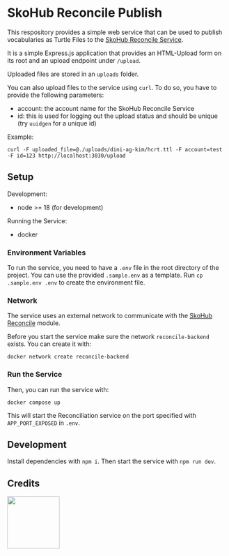 # SkoHub Reconcile Publish

This respository provides a simple web service that can be used to publish vocabularies as Turtle Files to the [SkoHub Reconcile Service](https://github.com/skohub-io/skohub-reconcile).

It is a simple Express.js application that provides an HTML-Upload form on its root and an upload endpoint under `/upload`.

Uploaded files are stored in an `uploads` folder.

You can also upload files to the service using `curl`.
To do so, you have to provide the following parameters:

- account: the account name for the SkoHub Reconcile Service
- id: this is used for logging out the upload status and should be unique (try `uuidgen` for a unique id)

Example:

    curl -F uploaded_file=@./uploads/dini-ag-kim/hcrt.ttl -F account=test -F id=123 http://localhost:3030/upload

## Setup

Development:
  - node >= 18 (for development)

Running the Service:
- docker

### Environment Variables

To run the service, you need to have a `.env` file in the root directory of the project.
You can use the provided `.sample.env` as a template.
Run `cp .sample.env .env` to create the environment file.

### Network

The service uses an external network to communicate with the [SkoHub Reconcile](https://github.com/skohub-io/skohub-reconcile) module.

Before you start the service make sure the network `reconcile-backend` exists.
You can create it with:

    docker network create reconcile-backend

### Run the Service


Then, you can run the service with:

    docker compose up

This will start the Reconciliation service on the port specified with `APP_PORT_EXPOSED` in `.env`. 

## Development

Install dependencies with `npm i`.
Then start the service with `npm run dev`.

## Credits

<a target="_blank" href="https://www.hbz-nrw.de"><img src="https://raw.githubusercontent.com/skohub-io/skohub.io/main/img/logo-hbz-color.svg" width="120px"></a>